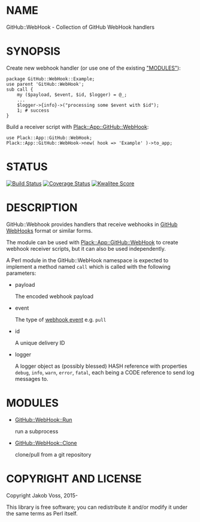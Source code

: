 # NAME

GitHub::WebHook - Collection of GitHub WebHook handlers

# SYNOPSIS

Create new webhook handler (or use one of the existing ["MODULES"](#modules)):

    package GitHub::WebHook::Example;
    use parent 'GitHub::WebHook';
    sub call {
        my ($payload, $event, $id, $logger) = @_;
        ...
        $logger->{info}->("processing some $event with $id");
        1; # success
    }

Build a receiver script with [Plack::App::GitHub::WebHook](https://metacpan.org/pod/Plack::App::GitHub::WebHook):

    use Plack::App::GitHub::WebHook;
    Plack::App::GitHub::WebHook->new( hook => 'Example' )->to_app;

# STATUS

[![Build Status](https://travis-ci.org/nichtich/GitHub-WebHook.png)](https://travis-ci.org/nichtich/GitHub-WebHook)
[![Coverage Status](https://coveralls.io/repos/nichtich/GitHub-WebHook/badge.png?branch=master)](https://coveralls.io/r/nichtich/GitHub-WebHook?branch=master)
[![Kwalitee Score](http://cpants.cpanauthors.org/dist/GitHub-WebHook.png)](http://cpants.cpanauthors.org/dist/GitHub-WebHook)

# DESCRIPTION

GitHub::Webhook provides handlers that receive webhooks in [GitHub
WebHooks](http://developer.github.com/webhooks/) format or similar forms.

The module can be used with [Plack::App::GitHub::WebHook](https://metacpan.org/pod/Plack::App::GitHub::WebHook) to create webhook
receiver scripts, but it can also be used independently.

A Perl module in the GitHub::WebHook namespace is expected to implement a
method named `call` which is called with the following parameters: 

- payload

    The encoded webhook payload

- event

    The type of [webhook event](https://developer.github.com/webhooks/#events) e.g.
    `pull`

- id

    A unique delivery ID

- logger

    A logger object as (possibly blessed) HASH reference with properties `debug`,
    `info`, `warn`, `error`, `fatal`, each being a CODE reference to send log
    messages to.

# MODULES

- [GitHub::WebHook::Run](https://metacpan.org/pod/GitHub::WebHook::Run)

    run a subprocess

- [GitHub::WebHook::Clone](https://metacpan.org/pod/GitHub::WebHook::Clone)

    clone/pull from a git repository

# COPYRIGHT AND LICENSE

Copyright Jakob Voss, 2015-

This library is free software; you can redistribute it and/or modify it under
the same terms as Perl itself.
